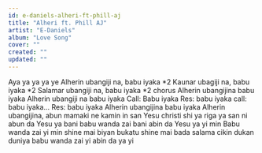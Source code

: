 ```yaml
---
id: e-daniels-alheri-ft-phill-aj
title: "Alheri ft. Phill AJ"
artist: "E-Daniels"
album: "Love Song"
cover: ""
created: ""
updated: ""
---
```


Aya ya ya ya ye
Alherin ubangiji na, babu iyaka *2
Kaunar ubagiji na, babu iyaka *2
Salamar ubangiji na, babu iyaka *2
chorus
Alherin ubangijina
babu iyaka
Alherin ubangiji na
babu iyaka
Call: Babu iyaka
Res: babu iyaka
call: babu iyaka...
Res: babu iyaka
Alherin ubangijina babu iyaka
Alherin ubangijina, abun mamaki ne
kamin in san Yesu christi
shi ya riga ya san ni
abun da Yesu ya bani
babu wanda zai bani
abin da Yesu ya yi min
Babu wanda zai yi min
shine mai biyan bukatu
shine mai bada salama
cikin dukan duniya babu wanda zai yi abin da ya yi